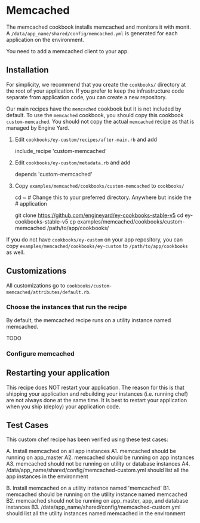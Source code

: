 # Memcached

The memcached cookbook installs memcached and monitors it with monit. A `/data/app_name/shared/config/memcached.yml` is generated for each application on the environment.

You need to add a memcached client to your app.

## Installation

For simplicity, we recommend that you create the `cookbooks/` directory at the
root of your application. If you prefer to keep the infrastructure code separate
from application code, you can create a new repository.

Our main recipes have the `memcached` cookbook but it is not included by default.
To use the `memcached` cookbook, you should copy this cookbook
`custom-memcached`. You should not copy the actual `memcached` recipe as
that is managed by Engine Yard.

1. Edit `cookbooks/ey-custom/recipes/after-main.rb` and add

    include_recipe 'custom-memcached'

2. Edit `cookbooks/ey-custom/metadata.rb` and add

    depends 'custom-memcached'

3. Copy `examples/memcached/cookbooks/custom-memcached` to `cookbooks/`

    cd ~ # Change this to your preferred directory. Anywhere but inside the
         # application

    git clone https://github.com/engineyard/ey-cookbooks-stable-v5
    cd ey-cookbooks-stable-v5
    cp examples/memcached/cookbooks/custom-memcached /path/to/app/cookbooks/

If you do not have `cookbooks/ey-custom` on your app repository, you can copy
`examples/memcached/cookbooks/ey-custom` to `/path/to/app/cookbooks` as well.

## Customizations

All customizations go to `cookbooks/custom-memcached/attributes/default.rb`.

### Choose the instances that run the recipe

By default, the memcached recipe runs on a utility instance named memcached.

TODO

### Configure memcached


## Restarting your application

This recipe does NOT restart your application. The reason for this is that shipping
your application and rebuilding your instances (i.e. running chef) are not
always done at the same time. It is best to restart your application
when you ship (deploy) your application code.

## Test Cases

This custom chef recipe has been verified using these test cases:

A. Install memcached on all app instances
  A1. memcached should be running on app_master
  A2. memcached should be running on app instances
  A3. memcached should not be running on utility or database instances
  A4. /data/app_name/shared/config/memcached-custom.yml should list all the app instances in the environment

B. Install memcached on a utility instance named 'memcached'
  B1. memcached should be running on the utility instance named memcached
  B2. memcached should not be running on app_master, app, and database instances
  B3. /data/app_name/shared/config/memcached-custom.yml should list all the utility instances named memcached in the environment
